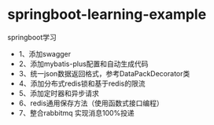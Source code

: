 # springboot-learning-example
springboot学习

- 1、添加swagger
- 2、添加mybatis-plus配置和自动生成代码
- 3、统一json数据返回格式，参考DataPackDecorator类
- 4、添加分布式redis锁和基于redis的限流
- 5、添加定时器和异步请求
- 6、redis通用保存方法（使用函数式接口编程）
- 7、整合rabbitmq 实现消息100%投递